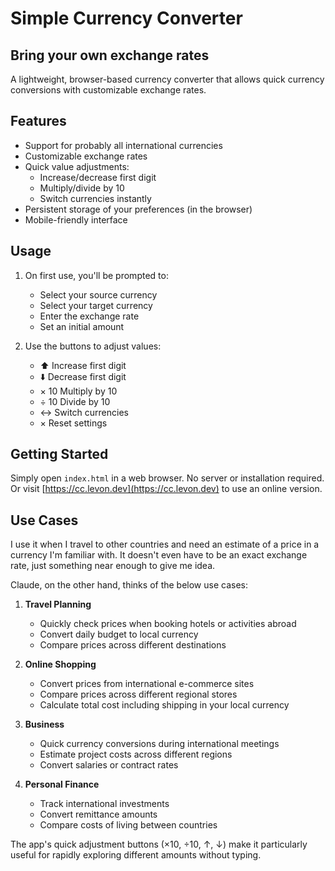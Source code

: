 # Simple Currency Converter

## Bring your own exchange rates

A lightweight, browser-based currency converter that allows quick currency conversions with customizable exchange rates.

## Features

- Support for probably all international currencies
- Customizable exchange rates
- Quick value adjustments:
    - Increase/decrease first digit
    - Multiply/divide by 10
    - Switch currencies instantly
- Persistent storage of your preferences (in the browser)
- Mobile-friendly interface

## Usage

1. On first use, you'll be prompted to:

    - Select your source currency
    - Select your target currency
    - Enter the exchange rate
    - Set an initial amount

2. Use the buttons to adjust values:
    - ⬆️ Increase first digit
    - ⬇️ Decrease first digit
    - × 10 Multiply by 10
    - ÷ 10 Divide by 10
    - ↔️ Switch currencies
    - × Reset settings

## Getting Started

Simply open `index.html` in a web browser. No server or installation required.
Or visit [https://cc.levon.dev](https://cc.levon.dev) to use an online version.

## Use Cases

I use it when I travel to other countries and need an estimate of a price in a currency I'm familiar with. It doesn't even have to be an exact exchange rate, just something near enough to give me idea.

Claude, on the other hand, thinks of the below use cases:

1. **Travel Planning**

    - Quickly check prices when booking hotels or activities abroad
    - Convert daily budget to local currency
    - Compare prices across different destinations

2. **Online Shopping**

    - Convert prices from international e-commerce sites
    - Compare prices across different regional stores
    - Calculate total cost including shipping in your local currency

3. **Business**

    - Quick currency conversions during international meetings
    - Estimate project costs across different regions
    - Convert salaries or contract rates

4. **Personal Finance**
    - Track international investments
    - Convert remittance amounts
    - Compare costs of living between countries

The app's quick adjustment buttons (×10, ÷10, ↑, ↓) make it particularly useful for rapidly exploring different amounts without typing.
